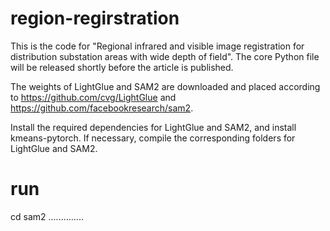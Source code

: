 # region-regirstration

This is the code for "Regional infrared and visible image registration for distribution substation areas with wide depth of field". The core Python file will be released shortly before the article is published. 

The weights of LightGlue and SAM2 are downloaded and placed according to https://github.com/cvg/LightGlue and https://github.com/facebookresearch/sam2. 

Install the required dependencies for LightGlue and SAM2, and install kmeans-pytorch. If necessary, compile the corresponding folders for LightGlue and SAM2.


# run
cd  sam2
..............
